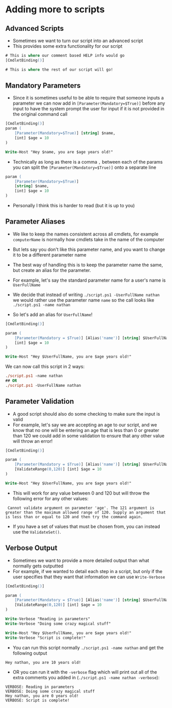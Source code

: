 # Adding more to scripts

## Advanced Scripts

- Sometimes we want to turn our script into an advanced script
- This provides some extra functionality for our script

```ps
# This is where our comment based HELP info would go
[CmdletBinding()]

# This is where the rest of our script will go!
```

## Mandatory Parameters

- Since it is sometimes useful to be able to require that someone inputs
    a parameter we can now add in `[Parameter(Mandatory=$True)]` before
    any input to have the system prompt the user for input if it is
    not provided in the original command call

```ps
[CmdletBinding()]
param (
    [Parameter(Mandatory=$True)] [string] $name,
    [int] $age = 10
)

Write-Host "Hey $name, you are $age years old!"
```

- Technically as long as there is a comma `,` between each of the params
    you can split the `[Parameter(Mandatory=$True)]` onto a separate line

```ps
param (
    [Parameter(Mandatory=$True)] 
    [string] $name,
    [int] $age = 10
)
```

- Personally I think this is harder to read (but it is up to you)

## Parameter Aliases

- We like to keep the names consistent across all cmdlets, for example
    `computerName` is normally how cmdlets take in the name of the 
    computer
- But lets say you don't like this parameter name, and you want to change
    it to be a different parameter name

- The best way of handling this is to keep the parameter name the same,
    but create an alias for the parameter. 

- For example, let's say the standard parameter name for a user's name is
    `UserFullName`

- We decide that instead of writing `./script.ps1 -UserFullName nathan` we would
    rather use the parameter name `name` so the call looks like
    `./script.ps1 -name nathan`

- So let's add an alias for `UserFullName`!

```ps
[CmdletBinding()]

param (
    [Parameter(Mandatory = $True)] [Alias('name')] [string] $UserFullName,
    [int] $age = 10
)

Write-Host "Hey $UserFullName, you are $age years old!"
```

We can now call this script in 2 ways:

```ps
./script.ps1 -name nathan
## OR
./script.ps1 -UserFullName nathan
```

## Parameter Validation

- A good script should also do some checking to make sure the input is valid
- For example, let's say we are accepting an age to our script, and we know
    that no one will be entering an age that is less than 0 or greater than
    120 we could add in some validation to ensure that any other value will
    throw an error!

```ps
[CmdletBinding()]

param (
    [Parameter(Mandatory = $True)] [Alias('name')] [string] $UserFullName,
    [ValidateRange(0,120)] [int] $age = 10 
)

Write-Host "Hey $UserFullName, you are $age years old!"
```

- This will work for any value between 0 and 120 but will throw the following
    error for any other values:

```
 Cannot validate argument on parameter 'age'. The 121 argument is greater than the maximum allowed range of 120. Supply an argument that is less than or equal to 120 and then try the command again.
```

- If you have a set of values that must be chosen from, you can instead use the
    `ValidateSet()`.


## Verbose Output

- Sometimes we want to provide a more detailed output than what normally
    gets outputted
- For example, if we wanted to detail each step in a script, but only if
    the user specifies that they want that information we can use `Write-Verbose`

```ps
[CmdletBinding()]

param (
    [Parameter(Mandatory = $True)] [Alias('name')] [string] $UserFullName,
    [ValidateRange(0,120)] [int] $age = 10 
)

Write-Verbose "Reading in parameters"
Write-Verbose "Doing some crazy magical stuff"

Write-Host "Hey $UserFullName, you are $age years old!"
Write-Verbose "Script is complete!"
```

- You can run this script normally `./script.ps1 -name nathan` and get
    the following output

```
Hey nathan, you are 10 years old!
```

- OR you can run it with the `-verbose` flag which will print out all of
    the extra comments you added in (`./script.ps1 -name nathan -verbose`):

```
VERBOSE: Reading in parameters
VERBOSE: Doing some crazy magical stuff
Hey nathan, you are 0 years old!
VERBOSE: Script is complete!
```